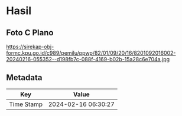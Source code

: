 # Hasil

## Foto C Plano

https://sirekap-obj-formc.kpu.go.id/c989/pemilu/ppwp/82/01/09/20/16/8201092016002-20240216-055352--d198fb7c-088f-4169-b02b-15a28c6e704a.jpg


## Metadata

| Key        | Value               |
| ---------- | ------------------- |
| Time Stamp | 2024-02-16 06:30:27 |



